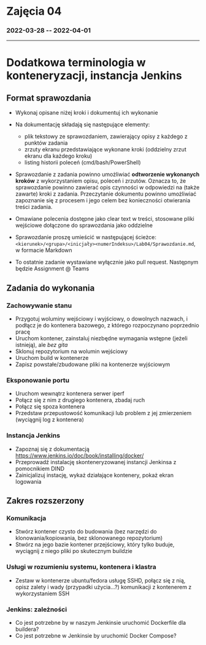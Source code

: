 # Zajęcia 04
### 2022-03-28 -- 2022-04-01
---
# Dodatkowa terminologia w konteneryzacji, instancja Jenkins

## Format sprawozdania
- Wykonaj opisane niżej kroki i dokumentuj ich wykonanie
- Na dokumentację składają się następujące elementy:
  - plik tekstowy ze sprawozdaniem, zawierający opisy z każdego z punktów zadania
  - zrzuty ekranu przedstawiające wykonane kroki (oddzielny zrzut ekranu dla każdego kroku)
  - listing historii poleceń (cmd/bash/PowerShell)
- Sprawozdanie z zadania powinno umożliwiać **odtworzenie wykonanych kroków** z wykorzystaniem opisu, poleceń i zrzutów. Oznacza to, że sprawozdanie powinno zawierać opis czynności w odpowiedzi na (także zawarte) kroki z zadania. Przeczytanie dokumentu powinno umożliwiać zapoznanie się z procesem i jego celem bez konieczności otwierania treści zadania.
- Omawiane polecenia dostępne jako clear text w treści, stosowane pliki wejściowe dołączone do sprawozdania jako oddzielne

- Sprawozdanie proszę umieścić w następującej ścieżce: ```<kierunek>/<grupa>/<inicjały><numerIndeksu>/Lab04/Sprawozdanie.md```, w formacie Markdown
- To ostatnie zadanie wystawiane wyłącznie jako pull request. Następnym będzie Assignment @ Teams

## Zadania do wykonania
### Zachowywanie stanu
* Przygotuj woluminy wejściowy i wyjściowy, o dowolnych nazwach, i podłącz je do kontenera bazowego, z którego rozpoczynano poprzednio pracę
* Uruchom kontener, zainstaluj niezbędne wymagania wstępne (jeżeli istnieją), ale *bez gita*
* Sklonuj repozytorium na wolumin wejściowy
* Uruchom build w kontenerze
* Zapisz powstałe/zbudowane pliki na kontenerze wyjściowym

### Eksponowanie portu
* Uruchom wewnątrz kontenera serwer iperf
* Połącz się z nim z drugiego kontenera, zbadaj ruch
* Połącz się spoza kontenera
* Przedstaw przepustowość komunikacji lub problem z jej zmierzeniem (wyciągnij log z kontenera)

### Instancja Jenkins
* Zapoznaj się z dokumentacją  https://www.jenkins.io/doc/book/installing/docker/
* Przeprowadź instalację skonteneryzowanej instancji Jenkinsa z pomocnikiem DIND
* Zainicjalizuj instację, wykaż działające kontenery, pokaż ekran logowania

## Zakres rozszerzony
### Komunikacja
* Stwórz kontener czysto do budowania (bez narzędzi do klonowania/kopiowania, bez sklonowanego repozytorium)
* Stwórz na jego bazie kontener przejściowy, który tylko buduje, wyciągnij z niego pliki po skutecznym buildzie

### Usługi w rozumieniu systemu, kontenera i klastra
* Zestaw w kontenerze ubuntu/fedora usługę SSHD, połącz się z nią, opisz zalety i wady (przypadki użycia...?) komunikacji z kontenerem z wykorzystaniem SSH

### Jenkins: zależności
* Co jest potrzebne by w naszym Jenkinsie uruchomić Dockerfile dla buildera?
* Co jest potrzebne w Jenkinsie by uruchomić Docker Compose?
